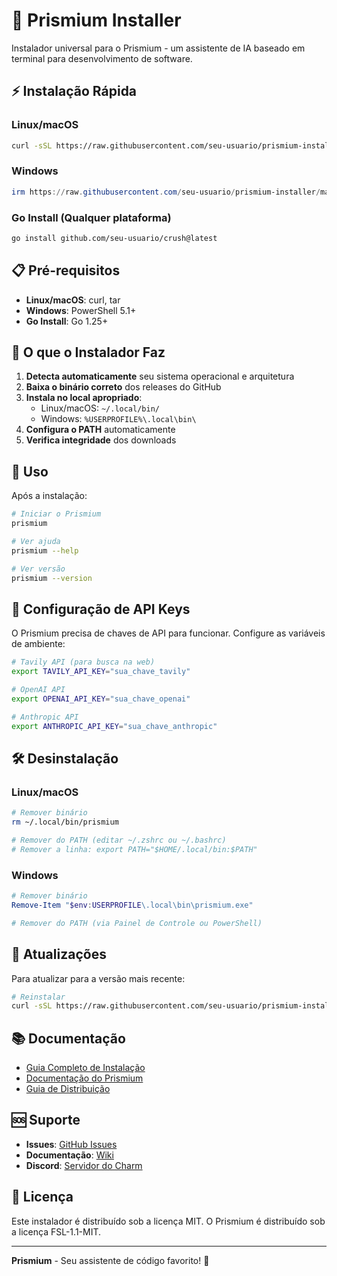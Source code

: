 # 🚀 Prismium Installer

Instalador universal para o Prismium - um assistente de IA baseado em terminal para desenvolvimento de software.

## ⚡ Instalação Rápida

### Linux/macOS

```bash
curl -sSL https://raw.githubusercontent.com/seu-usuario/prismium-installer/main/install.sh | bash
```

### Windows

```powershell
irm https://raw.githubusercontent.com/seu-usuario/prismium-installer/main/install.ps1 | iex
```

### Go Install (Qualquer plataforma)

```bash
go install github.com/seu-usuario/crush@latest
```

## 📋 Pré-requisitos

- **Linux/macOS**: curl, tar
- **Windows**: PowerShell 5.1+
- **Go Install**: Go 1.25+

## 🔧 O que o Instalador Faz

1. **Detecta automaticamente** seu sistema operacional e arquitetura
2. **Baixa o binário correto** dos releases do GitHub
3. **Instala no local apropriado**:
   - Linux/macOS: `~/.local/bin/`
   - Windows: `%USERPROFILE%\.local\bin\`
4. **Configura o PATH** automaticamente
5. **Verifica integridade** dos downloads

## 🎯 Uso

Após a instalação:

```bash
# Iniciar o Prismium
prismium

# Ver ajuda
prismium --help

# Ver versão
prismium --version
```

## 🔑 Configuração de API Keys

O Prismium precisa de chaves de API para funcionar. Configure as variáveis de ambiente:

```bash
# Tavily API (para busca na web)
export TAVILY_API_KEY="sua_chave_tavily"

# OpenAI API
export OPENAI_API_KEY="sua_chave_openai"

# Anthropic API
export ANTHROPIC_API_KEY="sua_chave_anthropic"
```

## 🛠️ Desinstalação

### Linux/macOS

```bash
# Remover binário
rm ~/.local/bin/prismium

# Remover do PATH (editar ~/.zshrc ou ~/.bashrc)
# Remover a linha: export PATH="$HOME/.local/bin:$PATH"
```

### Windows

```powershell
# Remover binário
Remove-Item "$env:USERPROFILE\.local\bin\prismium.exe"

# Remover do PATH (via Painel de Controle ou PowerShell)
```

## 🔄 Atualizações

Para atualizar para a versão mais recente:

```bash
# Reinstalar
curl -sSL https://raw.githubusercontent.com/seu-usuario/prismium-installer/main/install.sh | bash
```

## 📚 Documentação

- [Guia Completo de Instalação](https://github.com/seu-usuario/crush/blob/main/INSTALACAO.md)
- [Documentação do Prismium](https://github.com/seu-usuario/crush/blob/main/README-PRISMIUM.md)
- [Guia de Distribuição](https://github.com/seu-usuario/crush/blob/main/DISTRIBUICAO.md)

## 🆘 Suporte

- **Issues**: [GitHub Issues](https://github.com/seu-usuario/crush/issues)
- **Documentação**: [Wiki](https://github.com/seu-usuario/crush/wiki)
- **Discord**: [Servidor do Charm](https://charm.land/discord)

## 📄 Licença

Este instalador é distribuído sob a licença MIT. O Prismium é distribuído sob a licença FSL-1.1-MIT.

---

**Prismium** - Seu assistente de código favorito! 🚀
